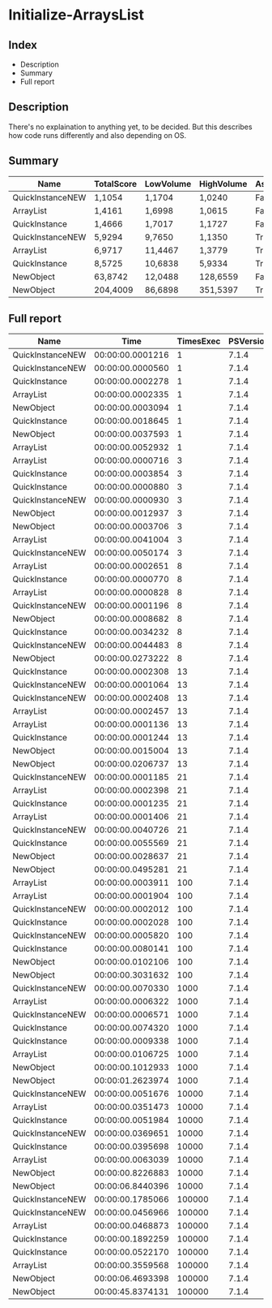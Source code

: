 # Initialize-ArraysList
## Index
- Description
- Summary
- Full report
## Description
There's no explaination to anything yet, to be decided. But this describes how code runs differently and also depending on OS.
## Summary
|Name|TotalScore|LowVolume|HighVolume|Assert|OS|
|---|---|---|---|---|---|
|QuickInstanceNEW|1,1054|1,1704|1,0240|False|Win|
|ArrayList|1,4161|1,6998|1,0615|False|Win|
|QuickInstance|1,4666|1,7017|1,1727|False|Win|
|QuickInstanceNEW|5,9294|9,7650|1,1350|True|Mac|
|ArrayList|6,9717|11,4467|1,3779|True|Mac|
|QuickInstance|8,5725|10,6838|5,9334|True|Mac|
|NewObject|63,8742|12,0488|128,6559|False|Win|
|NewObject|204,4009|86,6898|351,5397|True|Mac|
## Full report
|Name|Time|TimesExec|PSVersion|CLR|WorkSet|Total|Assert|Max|Min|Samples|Score|OS|
|---|---|---|---|---|---|---|---|---|---|---|---|---|
|QuickInstanceNEW|00:00:00.0001216|1|7.1.4|CoreCLR|4096|00:00:00.0012163|True|00:00:00.0007082|00:00:00.0000440|10|1|Mac|
|QuickInstanceNEW|00:00:00.0000560|1|7.1.4|CoreCLR|0|00:00:00.0005600|False|00:00:00.0004093|00:00:00.0000128|10|1|Win|
|QuickInstance|00:00:00.0002278|1|7.1.4|CoreCLR|8192|00:00:00.0022784|False|00:00:00.0020275|00:00:00.0000157|10|4,067857142857143|Win|
|ArrayList|00:00:00.0002335|1|7.1.4|CoreCLR|311296|00:00:00.0023352|False|00:00:00.0021893|00:00:00.0000111|10|4,169642857142857|Win|
|NewObject|00:00:00.0003094|1|7.1.4|CoreCLR|24576|00:00:00.0030938|False|00:00:00.0020416|00:00:00.0000977|10|5,525|Win|
|QuickInstance|00:00:00.0018645|1|7.1.4|CoreCLR|4096|00:00:00.0186451|True|00:00:00.0179237|00:00:00.0000660|10|15,333059210526315|Mac|
|NewObject|00:00:00.0037593|1|7.1.4|CoreCLR|61440|00:00:00.0375931|True|00:00:00.0304659|00:00:00.0003612|10|30,91529605263158|Mac|
|ArrayList|00:00:00.0052932|1|7.1.4|CoreCLR|446464|00:00:00.0529320|True|00:00:00.0523036|00:00:00.0000597|10|43,5296052631579|Mac|
|ArrayList|00:00:00.0000716|3|7.1.4|CoreCLR|4096|00:00:00.0007161|False|00:00:00.0003633|00:00:00.0000172|10|1|Win|
|QuickInstance|00:00:00.0003854|3|7.1.4|CoreCLR|36864|00:00:00.0038538|True|00:00:00.0025415|00:00:00.0000926|10|1|Mac|
|QuickInstance|00:00:00.0000880|3|7.1.4|CoreCLR|4096|00:00:00.0008797|False|00:00:00.0005941|00:00:00.0000243|10|1,229050279329609|Win|
|QuickInstanceNEW|00:00:00.0000930|3|7.1.4|CoreCLR|0|00:00:00.0009303|False|00:00:00.0005154|00:00:00.0000271|10|1,2988826815642458|Win|
|NewObject|00:00:00.0012937|3|7.1.4|CoreCLR|131072|00:00:00.0129373|True|00:00:00.0027318|00:00:00.0008599|10|3,356772184743124|Mac|
|NewObject|00:00:00.0003706|3|7.1.4|CoreCLR|0|00:00:00.0037062|False|00:00:00.0006977|00:00:00.0002291|10|5,175977653631285|Win|
|ArrayList|00:00:00.0041004|3|7.1.4|CoreCLR|12288|00:00:00.0410044|True|00:00:00.0388720|00:00:00.0000745|10|10,639335755059678|Mac|
|QuickInstanceNEW|00:00:00.0050174|3|7.1.4|CoreCLR|24576|00:00:00.0501745|True|00:00:00.0490671|00:00:00.0000796|10|13,01868188894655|Mac|
|ArrayList|00:00:00.0002651|8|7.1.4|CoreCLR|20480|00:00:00.0026511|True|00:00:00.0011331|00:00:00.0000963|10|1|Mac|
|QuickInstance|00:00:00.0000770|8|7.1.4|CoreCLR|0|00:00:00.0007695|False|00:00:00.0004664|00:00:00.0000304|10|1|Win|
|ArrayList|00:00:00.0000828|8|7.1.4|CoreCLR|0|00:00:00.0008282|False|00:00:00.0004968|00:00:00.0000312|10|1,0753246753246752|Win|
|QuickInstanceNEW|00:00:00.0001196|8|7.1.4|CoreCLR|4096|00:00:00.0011956|False|00:00:00.0007450|00:00:00.0000414|10|1,5532467532467533|Win|
|NewObject|00:00:00.0008682|8|7.1.4|CoreCLR|4096|00:00:00.0086818|False|00:00:00.0015928|00:00:00.0006840|10|11,275324675324676|Win|
|QuickInstance|00:00:00.0034232|8|7.1.4|CoreCLR|24576|00:00:00.0342320|True|00:00:00.0303141|00:00:00.0001199|10|12,91286307053942|Mac|
|QuickInstanceNEW|00:00:00.0044483|8|7.1.4|CoreCLR|20480|00:00:00.0444828|True|00:00:00.0433629|00:00:00.0001053|10|16,779705771407016|Mac|
|NewObject|00:00:00.0273222|8|7.1.4|CoreCLR|110592|00:00:00.2732219|True|00:00:00.0700469|00:00:00.0020709|10|103,06374952847982|Mac|
|QuickInstance|00:00:00.0002308|13|7.1.4|CoreCLR|0|00:00:00.0023080|True|00:00:00.0010955|00:00:00.0001002|10|1|Mac|
|QuickInstanceNEW|00:00:00.0001064|13|7.1.4|CoreCLR|0|00:00:00.0010641|False|00:00:00.0006408|00:00:00.0000385|10|1|Win|
|QuickInstanceNEW|00:00:00.0002408|13|7.1.4|CoreCLR|12288|00:00:00.0024082|True|00:00:00.0011686|00:00:00.0001093|10|1,0433275563258233|Mac|
|ArrayList|00:00:00.0002457|13|7.1.4|CoreCLR|0|00:00:00.0024571|True|00:00:00.0012192|00:00:00.0001211|10|1,0645580589254766|Mac|
|ArrayList|00:00:00.0001136|13|7.1.4|CoreCLR|0|00:00:00.0011361|False|00:00:00.0006464|00:00:00.0000463|10|1,0676691729323309|Win|
|QuickInstance|00:00:00.0001244|13|7.1.4|CoreCLR|0|00:00:00.0012439|False|00:00:00.0007372|00:00:00.0000514|10|1,169172932330827|Win|
|NewObject|00:00:00.0015004|13|7.1.4|CoreCLR|4096|00:00:00.0150037|False|00:00:00.0023073|00:00:00.0013322|10|14,101503759398497|Win|
|NewObject|00:00:00.0206737|13|7.1.4|CoreCLR|90112|00:00:00.2067368|True|00:00:00.0653694|00:00:00.0027523|10|89,57409012131716|Mac|
|QuickInstanceNEW|00:00:00.0001185|21|7.1.4|CoreCLR|28672|00:00:00.0011854|False|00:00:00.0007826|00:00:00.0000395|10|1|Win|
|ArrayList|00:00:00.0002398|21|7.1.4|CoreCLR|28672|00:00:00.0023982|True|00:00:00.0009464|00:00:00.0001209|10|1|Mac|
|QuickInstance|00:00:00.0001235|21|7.1.4|CoreCLR|147456|00:00:00.0012350|False|00:00:00.0006954|00:00:00.0000490|10|1,0421940928270041|Win|
|ArrayList|00:00:00.0001406|21|7.1.4|CoreCLR|4096|00:00:00.0014056|False|00:00:00.0008131|00:00:00.0000497|10|1,1864978902953587|Win|
|QuickInstanceNEW|00:00:00.0040726|21|7.1.4|CoreCLR|32768|00:00:00.0407258|True|00:00:00.0386438|00:00:00.0001100|10|16,983319432860718|Mac|
|QuickInstance|00:00:00.0055569|21|7.1.4|CoreCLR|28672|00:00:00.0555688|True|00:00:00.0535066|00:00:00.0000784|10|23,173060884070058|Mac|
|NewObject|00:00:00.0028637|21|7.1.4|CoreCLR|344064|00:00:00.0286369|False|00:00:00.0041605|00:00:00.0022133|10|24,166244725738398|Win|
|NewObject|00:00:00.0495281|21|7.1.4|CoreCLR|344064|00:00:00.4952808|True|00:00:00.1099199|00:00:00.0061350|10|206,53919933277732|Mac|
|ArrayList|00:00:00.0003911|100|7.1.4|CoreCLR|69632|00:00:00.0039108|True|00:00:00.0012347|00:00:00.0001929|10|1|Mac|
|ArrayList|00:00:00.0001904|100|7.1.4|CoreCLR|4096|00:00:00.0019035|False|00:00:00.0007334|00:00:00.0000693|10|1|Win|
|QuickInstanceNEW|00:00:00.0002012|100|7.1.4|CoreCLR|4096|00:00:00.0020125|False|00:00:00.0008163|00:00:00.0000442|10|1,0567226890756303|Win|
|QuickInstance|00:00:00.0002028|100|7.1.4|CoreCLR|0|00:00:00.0020284|False|00:00:00.0007430|00:00:00.0000882|10|1,065126050420168|Win|
|QuickInstanceNEW|00:00:00.0005820|100|7.1.4|CoreCLR|12288|00:00:00.0058203|True|00:00:00.0027685|00:00:00.0001646|10|1,488110457683457|Mac|
|QuickInstance|00:00:00.0080141|100|7.1.4|CoreCLR|69632|00:00:00.0801407|True|00:00:00.0768979|00:00:00.0002163|10|20,49117872666837|Mac|
|NewObject|00:00:00.0102106|100|7.1.4|CoreCLR|1601536|00:00:00.1021060|False|00:00:00.0180613|00:00:00.0081157|10|53,627100840336134|Win|
|NewObject|00:00:00.3031632|100|7.1.4|CoreCLR|-2473984|00:00:03.0316315|True|00:00:00.7685438|00:00:00.1596662|10|775,1552032728202|Mac|
|QuickInstanceNEW|00:00:00.0070330|1000|7.1.4|CoreCLR|0|00:00:00.0703295|True|00:00:00.0593907|00:00:00.0011678|10|1|Mac|
|ArrayList|00:00:00.0006322|1000|7.1.4|CoreCLR|589824|00:00:00.0063216|False|00:00:00.0015502|00:00:00.0004788|10|1|Win|
|QuickInstanceNEW|00:00:00.0006571|1000|7.1.4|CoreCLR|4096|00:00:00.0065712|False|00:00:00.0017161|00:00:00.0004916|10|1,0393862701676684|Win|
|QuickInstance|00:00:00.0074320|1000|7.1.4|CoreCLR|16384|00:00:00.0743197|True|00:00:00.0236337|00:00:00.0013826|10|1,0567325465661879|Mac|
|QuickInstance|00:00:00.0009338|1000|7.1.4|CoreCLR|8192|00:00:00.0093385|False|00:00:00.0020566|00:00:00.0006533|10|1,4770642201834863|Win|
|ArrayList|00:00:00.0106725|1000|7.1.4|CoreCLR|65536|00:00:00.1067254|True|00:00:00.0489826|00:00:00.0011932|10|1,5174889805204037|Mac|
|NewObject|00:00:00.1012933|1000|7.1.4|CoreCLR|249856|00:00:01.0129326|False|00:00:00.1178352|00:00:00.0897345|10|160,22350521986712|Win|
|NewObject|00:00:01.2623974|1000|7.1.4|CoreCLR|57344|00:00:12.6239740|True|00:00:02.1348875|00:00:00.5893904|10|179,49628892364566|Mac|
|QuickInstanceNEW|00:00:00.0051676|10000|7.1.4|CoreCLR|-36864|00:00:00.0516756|False|00:00:00.0062245|00:00:00.0031779|10|1|Win|
|ArrayList|00:00:00.0351473|10000|7.1.4|CoreCLR|630784|00:00:00.3514731|True|00:00:00.0462823|00:00:00.0232287|10|1|Mac|
|QuickInstance|00:00:00.0051984|10000|7.1.4|CoreCLR|-561152|00:00:00.0519845|False|00:00:00.0074490|00:00:00.0034617|10|1,0059602136388266|Win|
|QuickInstanceNEW|00:00:00.0369651|10000|7.1.4|CoreCLR|-61440|00:00:00.3696506|True|00:00:00.0503382|00:00:00.0277370|10|1,0517194777408223|Mac|
|QuickInstance|00:00:00.0395698|10000|7.1.4|CoreCLR|0|00:00:00.3956979|True|00:00:00.0500903|00:00:00.0256113|10|1,1258275884634097|Mac|
|ArrayList|00:00:00.0063039|10000|7.1.4|CoreCLR|-94208|00:00:00.0630391|False|00:00:00.0077845|00:00:00.0053027|10|1,219889310318136|Win|
|NewObject|00:00:00.8226883|10000|7.1.4|CoreCLR|2215936|00:00:08.2268829|False|00:00:00.9727100|00:00:00.7695089|10|159,20123461568232|Win|
|NewObject|00:00:06.8440396|10000|7.1.4|CoreCLR|4509696|00:01:08.4403964|True|00:00:09.0069956|00:00:06.1148827|10|194,7244767023356|Mac|
|QuickInstanceNEW|00:00:00.1785066|100000|7.1.4|CoreCLR|491520|00:00:01.7850665|True|00:00:00.2115148|00:00:00.1613657|10|1|Mac|
|QuickInstanceNEW|00:00:00.0456966|100000|7.1.4|CoreCLR|1343488|00:00:00.4569655|False|00:00:00.0537764|00:00:00.0343049|10|1|Win|
|ArrayList|00:00:00.0468873|100000|7.1.4|CoreCLR|13152256|00:00:00.4688727|False|00:00:00.0533581|00:00:00.0390893|10|1,026056643163824|Win|
|QuickInstance|00:00:00.1892259|100000|7.1.4|CoreCLR|503808|00:00:01.8922593|True|00:00:00.2021726|00:00:00.1810446|10|1,0600498805086198|Mac|
|QuickInstance|00:00:00.0522170|100000|7.1.4|CoreCLR|790528|00:00:00.5221705|False|00:00:00.0607695|00:00:00.0404389|10|1,1426889527886102|Win|
|ArrayList|00:00:00.3559568|100000|7.1.4|CoreCLR|9072640|00:00:03.5595677|True|00:00:00.4271419|00:00:00.3159372|10|1,9940820115334672|Mac|
|NewObject|00:00:06.4693398|100000|7.1.4|CoreCLR|-7450624|00:01:04.6933975|False|00:00:07.4484086|00:00:05.7621821|10|141,57157862948227|Win|
|NewObject|00:00:45.8374131|100000|7.1.4|CoreCLR|-18403328|00:07:38.3741309|True|00:00:50.8543606|00:00:36.6223194|10|256,78273576439193|Mac|
